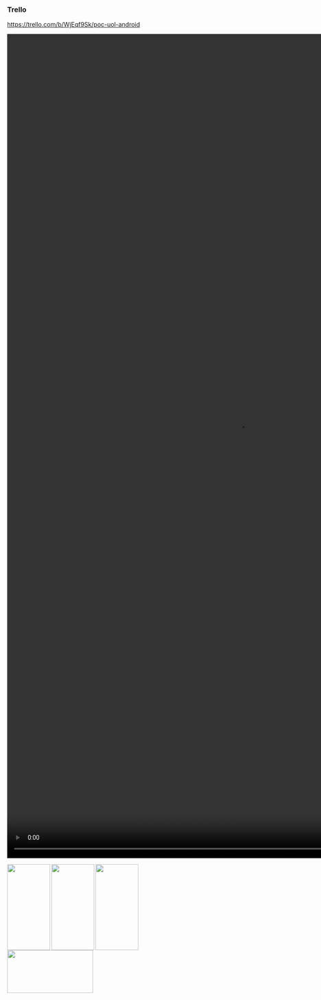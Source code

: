 ### Trello 
https://trello.com/b/WjEqf9Sk/poc-uol-android

<video src="http://bomcodigo.com/poc-uol/device-2018-01-29-194447" width="1080" height="1920" App></video>

<img align="left" width="100" height="200" src="http://bomcodigo.com/poc-uol/device-2018-01-29-194021.png">

<img align="left" width="100" height="200" src="http://bomcodigo.com/poc-uol/device-2018-01-29-194238.png">

<img align="left" width="100" height="200" src="http://bomcodigo.com/poc-uol/device-2018-01-29-194315.png">

<img align="left" width="200" height="100" src="http://bomcodigo.com/poc-uol/device-2018-01-29-194148.png">



